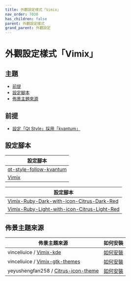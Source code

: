 ```yaml
---
title: 外觀設定樣式「Vimix」
nav_order: 7030
has_children: false
parent: 外觀設定樣式
grand_parent: 外觀設定
---
```



# 外觀設定樣式「Vimix」




## 主題

* [前提](#前提)
* [設定腳本](#設定腳本)
* [佈景主題來源](#佈景主題來源)




## 前提

* [設定「Qt Style」採用「kvantum」](https://samwhelp.github.io/note-about-lingmo/read/howto/qt-style.html#%E8%A8%AD%E5%AE%9Aqt-style%E6%8E%A1%E7%94%A8kvantum)




## 設定腳本

| 設定腳本 |
| ------- |
| [qt-style-follow-kvantum](https://github.com/samwhelp/lingmo-adjustment/tree/main/prototype/main/qt-style-config/qt-style-follow-kvantum) |
| [Vimix](https://github.com/samwhelp/lingmo-adjustment/tree/main/prototype/main/style-config/switch/Vimix) |


| 設定腳本 |
| ------- |
| [Vimix-Ruby-Dark-with-icon-Citrus-Dark-Red](https://github.com/samwhelp/lingmo-adjustment/tree/main/prototype/main/style-config/switch/Vimix/Vimix-Ruby-Dark-with-icon-Citrus-Dark-Red) |
| [Vimix-Ruby-Light-with-icon-Citrus-Light-Red](https://github.com/samwhelp/lingmo-adjustment/tree/main/prototype/main/style-config/switch/Vimix/Vimix-Ruby-Light-with-icon-Citrus-Light-Red) |




## 佈景主題來源

| 佈景主題來源 | 如何安裝 |
| ---------- | ------- |
| vinceliuice / [Vimix-kde](https://github.com/vinceliuice/Vimix-kde) | [如何安裝](https://samwhelp.github.io/note-about-lingmo/read/subject/theme/source/Vimix.html#如何安裝vimix-kde) |
| vinceliuice / [Vimix-gtk-themes](https://github.com/vinceliuice/Vimix-gtk-themes) | [如何安裝](https://samwhelp.github.io/note-about-lingmo/read/subject/theme/source/Vimix.html#如何安裝vimix-gtk-themes) |
| yeyushengfan258 / [Citrus-icon-theme](https://github.com/yeyushengfan258/Citrus-icon-theme) | [如何安裝](https://samwhelp.github.io/note-about-lingmo/read/subject/theme/source/Citrus.html#如何安裝citrus-icon-theme) |
